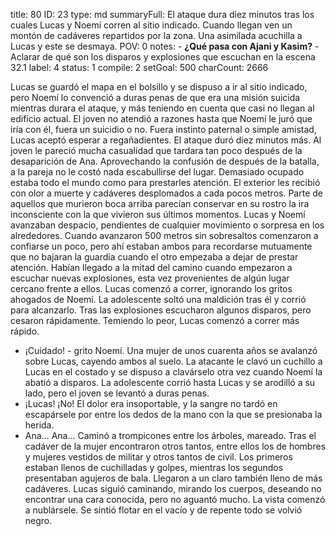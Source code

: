 title:          80
ID:             23
type:           md
summaryFull:    El ataque dura diez minutos tras los cuales Lucas y Noemí corren al sitio indicado. Cuando llegan ven un montón de cadáveres repartidos por la zona. Una asimilada acuchilla a Lucas y este se desmaya.
POV:            0
notes:          - **¿Qué pasa con Ajani y Kasim?**
                - Aclarar de qué son los disparos y explosiones que escuchan en la escena 32.1
label:          4
status:         1
compile:        2
setGoal:        500
charCount:      2666


Lucas se guardó el mapa en el bolsillo y se dispuso a ir al sitio indicado, pero Noemí lo convenció a duras penas de que era una misión suicida mientras durara el ataque, y más teniendo en cuenta que casi no llegan al edificio actual.
El joven no atendió a razones hasta que Noemí le juró que iría con él, fuera un suicidio o no.
Fuera instinto paternal o simple amistad, Lucas aceptó esperar a regañadientes.
El ataque duró diez minutos más. Al joven le pareció mucha casualidad que tardara tan poco después de la desaparición de Ana.
Aprovechando la confusión de después de la batalla, a la pareja no le costó nada escabullirse del lugar. Demasiado ocupado estaba todo el mundo como para prestarles atención.
El exterior les recibió con olor a muerte y cadáveres desplomados a cada pocos metros. Parte de aquellos que murieron boca arriba parecían conservar en su rostro la ira inconsciente con la que vivieron sus últimos momentos.
Lucas y Noemí avanzaban despacio, pendientes de cualquier movimiento o sorpresa en los alrededores. Cuando avanzaron 500 metros sin sobresaltos comenzaron a confiarse un poco, pero ahí estaban ambos para recordarse mutuamente que no bajaran la guardia cuando el otro empezaba a dejar de prestar atención.
Habían llegado a la mitad del camino cuando empezaron a escuchar nuevas explosiones, esta vez provenientes de algún lugar cercano frente a ellos.
Lucas comenzó a correr, ignorando los gritos ahogados de Noemí. La adolescente soltó una maldición tras él y corrió para alcanzarlo.
Tras las explosiones escucharon algunos disparos, pero cesaron rápidamente.
Temiendo lo peor, Lucas comenzó a correr más rápido.
- ¡Cuidado! - grito Noemí.
Una mujer de unos cuarenta años se avalanzó sobre Lucas, cayendo ambos al suelo. La atacante le clavó un cuchillo a Lucas en el costado y se dispuso a clavárselo otra vez cuando Noemí la abatió a disparos.
La adolescente corrió hasta Lucas y se arodilló a su lado, pero el joven se levantó a duras penas.
- ¡Lucas! ¡No!
El dolor era insoportable, y la sangre no tardó en escapársele por entre los dedos de la mano con la que se presionaba la herida.
- Ana... Ana...
Caminó a trompicones entre los árboles, mareado. Tras el cadáver de la mujer encontraron otros tantos, entre ellos los de hombres y mujeres vestidos de militar y otros tantos de civil. Los primeros estaban llenos de cuchilladas y golpes, mientras los segundos presentaban agujeros de bala.
Llegaron a un claro también lleno de más cadáveres.
Lucas siguió caminando, mirando los cuerpos, deseando no encontrar una cara conocida, pero no aguantó mucho.
La vista comenzó a nublársele. Se sintió flotar en el vacío y de repente todo se volvió negro.